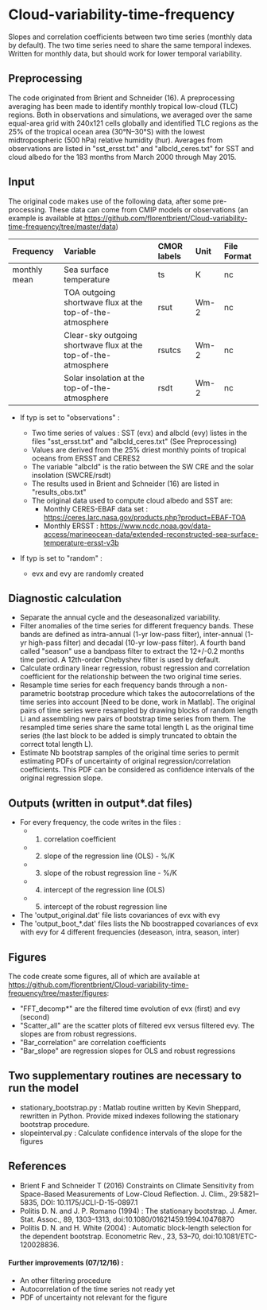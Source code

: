 # Cloud-variability-time-frequency
Slopes and correlation coefficients between two time series (monthly data by default).
The two time series need to share the same temporal indexes. Written for monthly data, but should work for lower temporal variability.

## Preprocessing
The code originated from Brient and Schneider (16). 
A preprocessing averaging has been made to identify monthly tropical low-cloud (TLC) regions. 
Both in observations and simulations, we averaged over the same equal-area grid with 240x121 cells globally and identified TLC regions as the 25% of the tropical ocean area (30°N–30°S) with the lowest midtropospheric (500 hPa) relative humidity (hur). 
Averages from observations are listed in  "sst_ersst.txt" and "albcld_ceres.txt" for SST and cloud albedo for the 183 months from March 2000 through May 2015.

## Input
The original code makes use of the following data, after some pre-processing. 
These data can come from CMIP models or observations (an example is available at https://github.com/florentbrient/Cloud-variability-time-frequency/tree/master/data)

| Frequency | Variable | CMOR labels | Unit | File Format |
|:----------|:-----------------------------|:-------------|:------|:------------|
| monthly mean | Sea surface temperature  | ts     |  K    | nc
|  | TOA outgoing shortwave flux at the top-of-the-atmosphere  | rsut     |  Wm-2    | nc
|  | Clear-sky outgoing shortwave flux at the top-of-the-atmosphere  | rsutcs     |  Wm-2    | nc
|  | Solar insolation  at the top-of-the-atmosphere   | rsdt     |  Wm-2    | nc

- If typ is set to "observations" :
  - Two time series of values : SST (evx) and albcld (evy) listes in the files "sst_ersst.txt" and "albcld_ceres.txt" (See Preprocessing)
  - Values are derived from the 25% driest monthly points of tropical oceans from ERSST and CERES2
  - The variable "albcld" is the ratio between the SW CRE and the solar insolation (SWCRE/rsdt)
  - The results used in Brient and Schneider (16) are listed in "results_obs.txt"
  - The original data used to compute cloud albedo and SST are:
    - Monthly CERES-EBAF data set : https://ceres.larc.nasa.gov/products.php?product=EBAF-TOA
    - Monthly ERSST : https://www.ncdc.noaa.gov/data-access/marineocean-data/extended-reconstructed-sea-surface-temperature-ersst-v3b

- If typ is set to "random" : 
  - evx and evy are randomly created
  
## Diagnostic calculation
- Separate the annual cycle and the deseasonalized variability.
- Filter anomalies of the time series for different frequency bands. 
These bands are defined as intra-annual (1-yr low-pass filter), inter-annual (1-yr high-pass filter) and decadal (10-yr low-pass filter). 
A fourth band called "season" use a bandpass filter to extract the 12+/-0.2 months time period. A 12th-order Chebyshev filter is used by default.
- Calculate ordinary linear regression, robust regression and correlation coefficient for the relationship between the two original time series.
- Resample time series for each frequency bands through a non-parametric bootstrap procedure which takes the autocorrelations of the
time series into account [Need to be done, work in Matlab]. 
The original pairs of time series were resampled by drawing blocks of random length Li and assembling new pairs of bootstrap time series from them.
The resampled time series share the same total length L as the original time series (the last block to be added is simply truncated to obtain the correct total length L).
- Estimate Nb bootstrap samples of the original time series to permit estimating PDFs of uncertainty of original regression/correlation coefficients.
This PDF can be considered as confidence intervals of the original regression slope.


## Outputs (written in output*.dat files)
- For every frequency, the code writes in the files :
	- 1. correlation coefficient
	- 2. slope of the regression line (OLS) - %/K
	- 3. slope of the robust regression line - %/K
	- 4. intercept of the regression line (OLS)
	- 5. intercept of the robust regression line
- The 'output_original.dat' file lists covariances of evx with evy
- The 'output_boot_*.dat' files lists the Nb boostrapped covariances of evx with evy for 4 different frequencies (deseason, intra, season, inter)

## Figures
The code create some figures, all of which are available at https://github.com/florentbrient/Cloud-variability-time-frequency/tree/master/figures:
- "FFT_decomp*" are the filtered time evolution of evx (first) and evy (second)
- "Scatter_all" are the scatter plots of filtered evx versus filtered evy. The slopes are from robust regressions.
- "Bar_correlation" are correlation coefficients
- "Bar_slope" are regression slopes for OLS and robust regressions

## Two supplementary routines are necessary to run the model
- stationary_bootstrap.py : Matlab routine written by Kevin Sheppard, rewritten in Python. Provide mixed indexes following the stationary bootstrap procedure.
- slopeinterval.py : Calculate confidence intervals of the slope for the figures

References
----------

* Brient F and Schneider T (2016) Constraints on Climate Sensitivity from Space-Based Measurements of Low-Cloud Reflection. J. Clim., 29:5821–5835, DOI: 10.1175/JCLI-D-15-0897.1
* Politis D. N. and J. P. Romano (1994) : The stationary bootstrap. J. Amer. Stat. Assoc., 89, 1303–1313, doi:10.1080/01621459.1994.10476870
* Politis D. N. and H. White (2004) : Automatic block-length selection for the dependent bootstrap. Econometric Rev., 23, 53–70, doi:10.1081/ETC-120028836.


#### Further improvements (07/12/16) :
- An other filtering procedure
- Autocorrelation of the time series not ready yet
- PDF of uncertainty not relevant for the figure